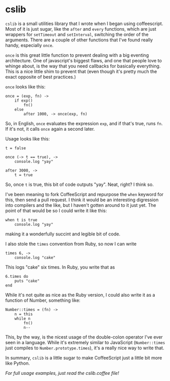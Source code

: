 # cslib
`cslib` is a small utilities library that I wrote when I began using coffeescript. Most of it is just sugar, like the `after` and `every` functions, which are just wrappers for `setTimeout` and `setInterval`, switching the order of the arguments. There are a couple of other functions that I've found really handy, especially `once`.

`once` is this great little function to prevent dealing with a big eventing architecture. One of javascript's biggest flaws, and one that people love to whinge about, is the way that you need callbacks for basically everything. This is a nice little shim to prevent that (even though it's pretty much the exact opposite of best practices.)

`once` looks like this:

    once = (exp, fn) ->
        if exp()
            fn()
        else
            after 1000, -> once(exp, fn)

So, in English, `once` evaluates the expression `exp`, and if that's true, runs `fn`. If it's not, it calls `once` again a second later.

Usage looks like this:

    t = false

    once (-> t == true), ->
        console.log "yay"
    
    after 3000, ->
        t = true

So, once `t` is true, this bit of code outputs "yay". Neat, right? I think so.

I've been meaning to fork CoffeeScript and repurpose the `when` keyword for this, then send a pull request. I think it would be an interesting digression into compilers and the like, but I haven't gotten around to it just yet.
The point of that would be so I could write it like this:

    when t is true
        console.log "yay"

making it a wonderfully succint and legible bit of code.

I also stole the `times` convention from Ruby, so now I can write

    times 6, ->
        console.log "cake"

This logs "cake" six times.
In Ruby, you write that as 
    
    6.times do
        puts "cake"
    end

While it's not quite as nice as the Ruby version, I could also write it as a function of Number, something like:

    Number::times = (fn) ->
        n = this
        while n
            fn()
            n--

This, by the way, is the nicest usage of the double-colon operator I've ever seen in a language. While it's extremely similar to JavaScript (`Number::times` just compiles to `Number.prototype.times`), it's a really nice way to write that.

In summary, `cslib` is a little sugar to make CoffeeScript just a little bit more like Python.

*For full usage examples, just read the cslib.coffee file!*
